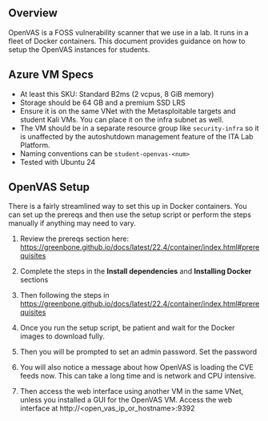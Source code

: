 ## Overview

OpenVAS is a FOSS vulnerability scanner that we use in a lab. It runs in a fleet of Docker containers. This document provides guidance on how to setup the OpenVAS instances for students.

## Azure VM Specs
- At least this SKU: Standard B2ms (2 vcpus, 8 GiB memory)
- Storage should be 64 GB and a premium SSD LRS
- Ensure it is on the same VNet with the Metasploitable targets and student Kali VMs. You can place it on the infra subnet as well.
- The VM should be in a separate resource group like `security-infra` so it is unaffected by the autoshutdown management feature of the ITA Lab Platform.
- Naming conventions can be `student-openvas-<num>`
- Tested with Ubuntu 24

## OpenVAS Setup
There is a fairly streamlined way to set this up in Docker containers. You can set up the prereqs and then use the setup script or perform the steps manually if anything may need to vary.

1. Review the prereqs section here: https://greenbone.github.io/docs/latest/22.4/container/index.html#prerequisites

1. Complete the steps in the **Install dependencies** and **Installing Docker** sections

1. Then following the steps in https://greenbone.github.io/docs/latest/22.4/container/index.html#prerequisites

1. Once you run the setup script, be patient and wait for the Docker images to download fully.

1. Then you will be prompted to set an admin password. Set the password

1. You will also notice a message about how OpenVAS is loading the CVE feeds now. This can take a long time and is network and CPU intensive.

1. Then access the web interface using another VM in the same VNet, unless you installed a GUI for the OpenVAS VM. Access the web interface at http://<open_vas_ip_or_hostname>:9392
